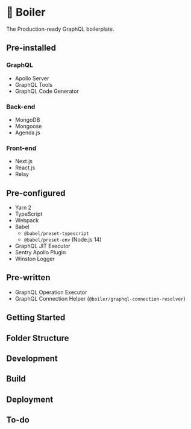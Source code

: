 # 🚀 Boiler

The Production-ready GraphQL boilerplate.

## Pre-installed

### GraphQL

- Apollo Server
- GraphQL Tools
- GraphQL Code Generator

### Back-end

- MongoDB
- Mongoose
- Agenda.js

### Front-end

- Next.js
- React.js
- Relay

## Pre-configured

- Yarn 2
- TypeScript
- Webpack
- Babel
  - `@babel/preset-typescript`
  - `@babel/preset-env` (Node.js 14)
- GraphQL JIT Executor
- Sentry Apollo Plugin
- Winston Logger

## Pre-written

- GraphQL Operation Executor
- GraphQL Connection Helper (`@boiler/graphql-connection-resolver`)

## Getting Started

## Folder Structure

## Development

## Build

## Deployment

## To-do
